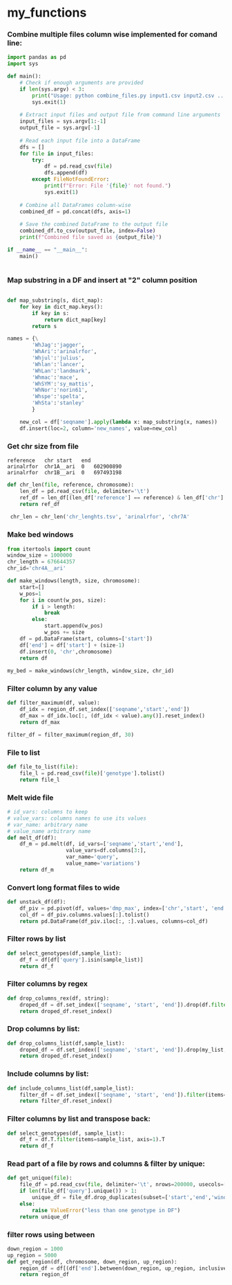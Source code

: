# my_functions

### Combine multiple files column wise implemented for comand line:
```py
import pandas as pd
import sys

def main():
    # Check if enough arguments are provided
    if len(sys.argv) < 3:
        print("Usage: python combine_files.py input1.csv input2.csv ... output.csv")
        sys.exit(1)
    
    # Extract input files and output file from command line arguments
    input_files = sys.argv[1:-1]
    output_file = sys.argv[-1]
    
    # Read each input file into a DataFrame
    dfs = []
    for file in input_files:
        try:
            df = pd.read_csv(file)
            dfs.append(df)
        except FileNotFoundError:
            print(f"Error: File '{file}' not found.")
            sys.exit(1)
    
    # Combine all DataFrames column-wise
    combined_df = pd.concat(dfs, axis=1)
    
    # Save the combined DataFrame to the output file
    combined_df.to_csv(output_file, index=False)
    print(f"Combined file saved as {output_file}")

if __name__ == "__main__":
    main()
```

```Handling Command Line Arguments: The script expects input files and an output file to be specified as command line arguments. The last argument is treated as the output file name, while all preceding arguments are considered input files.
```

### Map substring in a DF and insert at "2" column position
```py

def map_substring(s, dict_map):
    for key in dict_map.keys():
        if key in s:
            return dict_map[key]
        return s

names = {\
        'WhJag':'jagger',
        'WhAri':'arinalrfor',
        'Whjul':'julius',
        'Whlan':'lancer',
        'WhLan':'landmark',
        'Whmac':'mace',
        'WhSYM':'sy_mattis',
        'WhNor':'norin61',
        'Whspe':'spelta',
        'WhSta':'stanley'
        }

    new_col = df['seqname'].apply(lambda x: map_substring(x, names))
    df.insert(loc=2, column='new_names', value=new_col)
```


### Get chr size from file
```tsv
reference	chr	start	end
arinalrfor	chr1A__ari	0	602900890
arinalrfor	chr1B__ari	0	697493198
```

```py
def chr_len(file, reference, chromosome):
    len_df = pd.read_csv(file, delimiter='\t')
    ref_df = len_df[(len_df['reference'] == reference) & len_df['chr'].str.contains(f'{chromosome}')].iloc[0][3]
    return ref_df
 
 chr_len = chr_len('chr_lenghts.tsv', 'arinalrfor', 'chr7A'
```

### Make bed windows

```py
from itertools import count
window_size = 1000000
chr_length = 676644357
chr_id='chr4A__ari'

def make_windows(length, size, chromosome):
    start=[]
    w_pos=1
    for i in count(w_pos, size):
        if i > length:
            break
        else:
            start.append(w_pos)
            w_pos += size
    df = pd.DataFrame(start, columns=['start'])
    df['end'] = df['start'] + (size-1)
    df.insert(0, 'chr',chromosome)
    return df
    
my_bed = make_windows(chr_length, window_size, chr_id)
```


### Filter column by any value

```py
def filter_maximum(df, value):
    df_idx = region_df.set_index(['seqname','start','end'])
    df_max = df_idx.loc[:, (df_idx < value).any()].reset_index()
    return df_max

filter_df = filter_maximum(region_df, 30)
```

### File to list
```py
def file_to_list(file):
    file_l = pd.read_csv(file)['genotype'].tolist()
    return file_l
```

### Melt wide file
```py
# id_vars: columns to keep
# value_vars: columns names to use its values
# var_name: arbitrary name
# value_name arbitrary name
def melt_df(df):
    df_m = pd.melt(df, id_vars=['seqname','start','end'],
                   value_vars=df.columns[3:],
                   var_name='query',
                   value_name='variations')
    return df_m
```

### Convert long format files to wide
```py
def unstack_df(df):
    df_piv = pd.pivot(df, values='dmp_max', index=['chr','start', 'end'], columns=['query']).reset_index()
    col_df = df_piv.columns.values[:].tolist()
    return pd.DataFrame(df_piv.iloc[:, :].values, columns=col_df)
```

### Filter rows by list
```py
def select_genotypes(df,sample_list):
    df_f = df[df['query'].isin(sample_list)]
    return df_f
```

### Filter columns by regex
```py
def drop_columns_rex(df, string):
    droped_df = df.set_index(['seqname', 'start', 'end']).drop(df.filter(regex=string).columns, axis=1)
    return droped_df.reset_index()
```

### Drop columns by list:
```py
def drop_columns_list(df,sample_list):
    droped_df = df.set_index(['seqname', 'start', 'end']).drop(my_list, axis=1)
    return droped_df.reset_index()
```

### Include columns by list:
```py
def include_columns_list(df,sample_list):
    filter_df = df.set_index(['seqname', 'start', 'end']).filter(items=my_list, axis=1)
    return filter_df.reset_index()
```

### Filter columns by list and transpose back:
```py
def select_genotypes(df, sample_list):
    df_f = df.T.filter(items=sample_list, axis=1).T
    return df_f
```

### Read part of a file by rows and columns & filter by unique:
```py
def get_unique(file):
    file_df = pd.read_csv(file, delimiter='\t', nrows=200000, usecols=['chr','start','end','query','window'])
    if len(file_df['query'].unique()) > 1:
        unique_df = file_df.drop_duplicates(subset=['start','end','window'], keep='first')
    else:
        raise ValueError("less than one genotype in DF")
    return unique_df
```
### filter rows using between
```py
down_region = 1000
up_region = 5000
def get_region(df, chromosome, down_region, up_region):
    region_df = df[(df['end'].between(down_region, up_region, inclusive="both")) & (df['chr'].str.contains(chromosome))]
    return region_df
``` 
